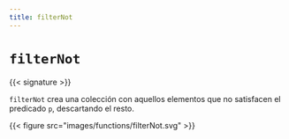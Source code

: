```yaml
---
title: filterNot
---
```


# `filterNot`

{{< signature >}}

`filterNot` crea una colección con aquellos elementos que no satisfacen el predicado `p`, descartando el resto.

{{< figure src="images/functions/filterNot.svg" >}}

